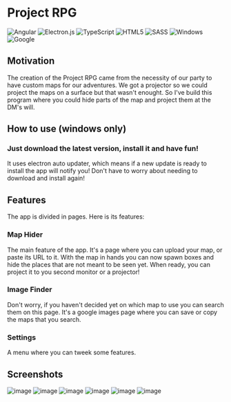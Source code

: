 # Project RPG
![Angular](https://img.shields.io/badge/Angular-DD0031?style=for-the-badge&logo=angular&logoColor=white)
![Electron.js](https://img.shields.io/badge/Electron-191970?style=for-the-badge&logo=Electron&logoColor=white)
![TypeScript](https://img.shields.io/badge/typescript-%23007ACC.svg?style=for-the-badge&logo=typescript&logoColor=white)
![HTML5](https://img.shields.io/badge/html5-%23E34F26.svg?style=for-the-badge&logo=html5&logoColor=white)
![SASS](https://img.shields.io/badge/SASS-hotpink.svg?style=for-the-badge&logo=SASS&logoColor=white)
![Windows](https://img.shields.io/badge/Windows-0078D6?style=for-the-badge&logo=windows&logoColor=white)
![Google](https://img.shields.io/badge/google-4285F4?style=for-the-badge&logo=google&logoColor=white)

## Motivation
The creation of the Project RPG came from the necessity of our party to have custom maps for our adventures. We got a projector so we could project the maps on a surface but that wasn't enought. So I've build this program where you could hide parts of the map and project them at the DM's will.

## How to use (windows only)
### Just download the latest version, install it and have fun!

It uses electron auto updater, which  means if a new update is ready to install the app will notify you! Don't have to worry about needing to download and install again!

## Features
The app is divided in pages. Here is its features:

### Map Hider
The main feature of the app. It's a page where you can upload your map, or paste its URL to it. With the map in hands you can now spawn boxes and hide the places that are not meant to be seen yet. When ready, you can project it to you second monitor or a projector!

### Image Finder
Don't worry, if you haven't decided yet on which map to use you can search them on this page. It's a google images page where you can save or copy the maps that you search.

### Settings
A menu where you can tweek some features.

## Screenshots
![image](https://github.com/otavioassis-git/project-rpg/assets/72041544/3a4088b5-f05f-4c1b-a5df-29c3214f3bbd)
![image](https://github.com/otavioassis-git/project-rpg/assets/72041544/377a1999-eca8-4e95-8e20-f690d0724efb)
![image](https://github.com/otavioassis-git/project-rpg/assets/72041544/a0ffc532-39db-487b-9146-398ec3db4934)
![image](https://github.com/otavioassis-git/project-rpg/assets/72041544/a94b9e83-b5a6-495f-9d14-33e4133f21d5)
![image](https://github.com/otavioassis-git/project-rpg/assets/72041544/66ce812a-4cb5-4ac6-98b0-2dc503dc82bd)
![image](https://github.com/otavioassis-git/project-rpg/assets/72041544/05ffc546-debc-4525-9af6-2fbd9515fefa)

